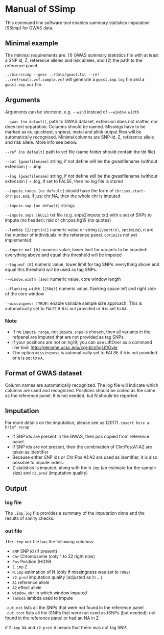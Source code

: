 # Manual of SSimp

This command line software tool enables summary statistics imputation (SSimp) for GWAS data. 
	
## Minimal example
The minimal requirements are: (1) GWAS summary statistics file with at least a SNP id, Z, reference alleles and risk alleles, and (2) the path to the reference panel. 

`../bin/ssimp --gwas ../data/gwas1.txt --ref ../ref/small.vcf.sample.vcf` will generate a `gwas1.imp.log` file and a `gwas1.imp.out` file.
	

## Arguments
[//]: <> (This is also a comment.)
Arguments can be shortend, e.g. `--wind` instead of `--window.width`

`--gwas [no default]`, path to GWAS dataset, extension does not matter, nor does text separation.  Columns should be named. Missings have to be marked as `NA`. quicktest, snptest, metal and plink output files will be automatically recognised. Minimal columns are SNP-id, Z, reference allele and risk allele. More info see below.

`--ref [no default]` path to vcf file (same folder should contain the tbi file)

`--out [gwasfilename]` string, if not define will be the gwasfilename (without extension ) + .imp

`--log [gwasfilename]` string, if not define will be the gwasfilename (without extension ) + .log, if set to FALSE, then no log file is stored

`--impute.range [no default]` should have the form of `chr:pos.start-chr:pos.end`, if just chr:NA, then the whole chr is imputed

`--impute.snp [no default]` strings

`--impute.snps [NULL]` txt file (e.g. snps2impute.txt) with a set of SNPs to impute (no header): rsid or chr:pos.hg19 (no quotes)

`--lambda [2/sqrt(n)]` numeric value or string (`2/sqrt(n)`, `optimize`), n are the number of individuals in the reference panel. `optimize` not yet implemented.

`--impute.maf [0]` numeric value, lower limit for variants to be imputed: everything above and equal this threshold will be imputed

`--tag.maf [0]` numeric value, lower limit for tag SNPs: everything above and equal this threshold will be used as tag SNPs. 

`--window.width [1e6]` numeric value, core window length

`--flanking.width [250e3]` numeric value, flanking space left and right side of the core window
		
`--missingness [TRUE]` enable variable sample size approach. This is automatically set to `FALSE` if `N` is not provided or `N` is set to `NA`.

### Note	
- If no `impute.range`, not `impute.snps` is chosen, then all variants in the refpanel are imputed that are not provided as tag SNPs.
- if your positions are not on hg19, you can use LiftOver as a command line tool: http://genome.ucsc.edu/cgi-bin/hgLiftOver
- The option `missingness` is automatically set to FALSE if `N` is not provided or `N` is set to `NA`.

## Format of GWAS dataset
Column names are automatically recognized. The log file will indicate which columns are used and recognized. Positions should be coded as the same as the reference panel. It is not needed, but N should be reported. 

## Imputation
For more details on the imputation, please see us (2017). 
`insert here a brief recap`

- if SNP ids are present in the GWAS, then pos copied from reference panel. 
- if SNP ids are not present, then the combination of Chr:Pos:A1:A2 are taken as identifier
- Because either SNP ids or Chr:Pos:A1:A2 are used as identifier, it is also possible to impute indels.
- Z statistics is imputed, along with the `N.imp` (an estimate for the sample size) and `r2.pred` (imputation quality)

 
## Output
### log file
The `.imp.log` file provides a summary of the imputation done and the results of sanity checks. 

### out file
The `.imp.out` file has
the following columns:

- `SNP` SNP id (if present)
- `Chr` Chromosome (only 1 to 22 right now)
- `Pos` Position (HG19)
- `Z.imp` Z
- `N.imp` estimation of N (only if missingness was set to `TRUE`)
- `r2.pred` imputation quality (adjusted as in ...)
- `A1` reference allele
- `A2` effect allele
- `window.nbr` in which window imputed
- `lambda` lambda used to impute

`.out.not` lists all the SNPs that were not found in the reference panel 
`.out.tnot` lists all the tSNPs that were not used as tSNPs (but needed): not found in the reference panel or had an NA in Z

if `Z.imp NA` and `r2.pred 0` means that there was not tag SNP.
